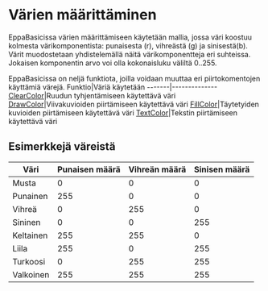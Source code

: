 Värien määrittäminen
====================

EppaBasicissa värien määrittämiseen käytetään mallia,
jossa väri koostuu kolmesta värikomponentista:
punaisesta (r), vihreästä (g) ja sinisestä(b).
Värit muodostetaan yhdistelemällä näitä
värikomponentteja eri suhteissa.
Jokaisen komponentin arvo voi olla kokonaisluku
väliltä 0..255.

EppaBasicissa on neljä funktiota,
joilla voidaan muuttaa eri piirtokomentojen käyttämiä värejä.
Funktio|Väriä käytetään
-------|--------------
[ClearColor](manual:/commands/clearcolor)|Ruudun tyhjentämiseen käytettävä väri
[DrawColor](manual:/commands/clearcolor)|Viivakuvioiden piirtämiseen käytettävä väri
[FillColor](manual:/commands/clearcolor)|Täytetyiden kuvioiden piirtämiseen käytettävä väri
[TextColor](manual:/commands/clearcolor)|Tekstin piirtämiseen käytettävä väri


Esimerkkejä väreistä
--------------------
Väri|Punaisen määrä|Vihreän määrä|Sinisen määrä
----|--------------|-------------|-------------
Musta|0|0|0
Punainen|255|0|0
Vihreä|0|255|0
Sininen|0|0|255
Keltainen|255|255|0
Liila|255|0|255
Turkoosi|0|255|255
Valkoinen|255|255|255
